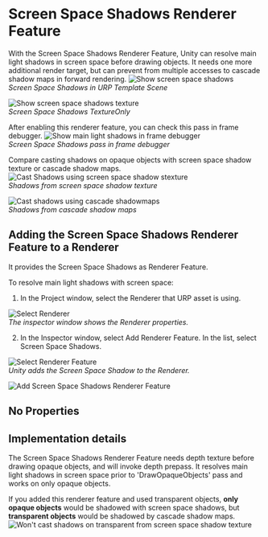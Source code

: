 # Screen Space Shadows Renderer Feature

With the Screen Space Shadows Renderer Feature, Unity can resolve main light shadows in screen space before drawing objects. It needs one more additional render target, but can prevent from multiple accesses to cascade shadow maps in forward rendering.
![Show screen space shadows](Images/ssshadows/ssshadows-result.png)<br/>*Screen Space Shadows in URP Template Scene*

![Show screen space shadows texture](Images/ssshadows/ssshadows-shadow-texture.png)<br/>*Screen Space Shadows TextureOnly*

After enabling this renderer feature, you can check this pass in frame debugger.
![Show main light shadows in frame debugger](Images/ssshadows/ssshadows-framedebugger.png)<br/>*Screen Space Shadows pass in frame debugger*

Compare casting shadows on opaque objects with screen space shadow texture or cascade shadow maps.
![Cast Shadows using screen space shadow stexture](Images/ssshadows/ssshadows-cast-shadow-using-screenspace.png)<br/>*Shadows from screen space shadow texture*

![Cast shadows using cascade shadowmaps](Images/ssshadows/ssshadows-cast-shadow-using-cascades.png)<br/>*Shadows from cascade shadow maps* 

## Adding the Screen Space Shadows Renderer Feature to a Renderer

It provides the Screen Space Shadows as Renderer Feature.

To resolve main light shadows with screen space:

1. In the Project window, select the Renderer that URP asset is using.

![Select Renderer](Images/ssshadows/ssshadows-select-renderer.png)<br/>*The inspector window shows the Renderer properties.*

2. In the Inspector window, select Add Renderer Feature. In the list, select Screen Space Shadows.

![Select Renderer Feature](Images/ssshadows/ssshadows-select-renderer-feature.png)<br/>*Unity adds the Screen Space Shadow to the Renderer.*

![Add Screen Space Shadows Renderer Feature](Images/ssshadows/ssshadows-renderer-feature-added.png)

## No Properties

## Implementation details

The Screen Space Shadows Renderer Feature needs depth texture before drawing opaque objects, and will invoke depth prepass.
It resolves main light shadows in screen space prior to 'DrawOpaqueObjects' pass and works on only opaque objects.

If you added this renderer feature and used transparent objects, **only opaque objects** would be shadowed with screen space shadows, but
**transparent objects** would be shadowed by cascade shadow maps.
![Won't cast shadows on transparent from screen space shadow texture](Images/ssshadows/ssshadows-cast-shadow-totransparent.png)
